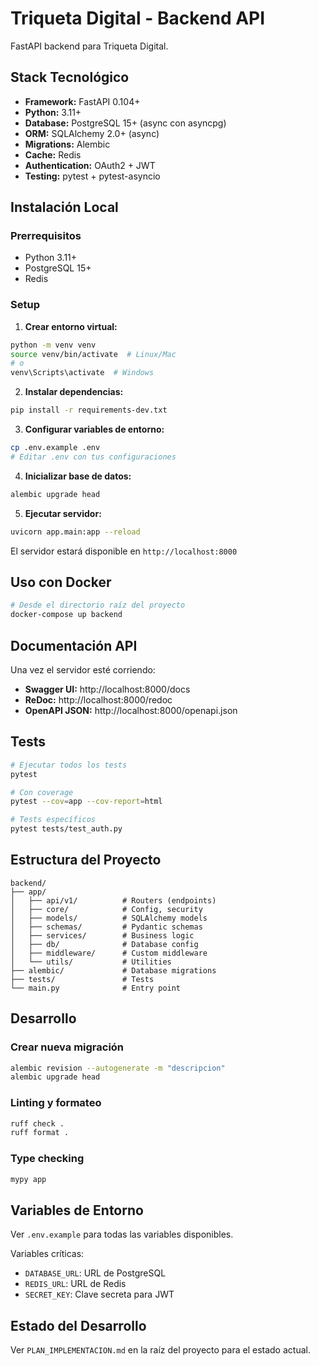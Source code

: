 # Triqueta Digital - Backend API

FastAPI backend para Triqueta Digital.

## Stack Tecnológico

- **Framework:** FastAPI 0.104+
- **Python:** 3.11+
- **Database:** PostgreSQL 15+ (async con asyncpg)
- **ORM:** SQLAlchemy 2.0+ (async)
- **Migrations:** Alembic
- **Cache:** Redis
- **Authentication:** OAuth2 + JWT
- **Testing:** pytest + pytest-asyncio

## Instalación Local

### Prerrequisitos
- Python 3.11+
- PostgreSQL 15+
- Redis

### Setup

1. **Crear entorno virtual:**
```bash
python -m venv venv
source venv/bin/activate  # Linux/Mac
# o
venv\Scripts\activate  # Windows
```

2. **Instalar dependencias:**
```bash
pip install -r requirements-dev.txt
```

3. **Configurar variables de entorno:**
```bash
cp .env.example .env
# Editar .env con tus configuraciones
```

4. **Inicializar base de datos:**
```bash
alembic upgrade head
```

5. **Ejecutar servidor:**
```bash
uvicorn app.main:app --reload
```

El servidor estará disponible en `http://localhost:8000`

## Uso con Docker

```bash
# Desde el directorio raíz del proyecto
docker-compose up backend
```

## Documentación API

Una vez el servidor esté corriendo:
- **Swagger UI:** http://localhost:8000/docs
- **ReDoc:** http://localhost:8000/redoc
- **OpenAPI JSON:** http://localhost:8000/openapi.json

## Tests

```bash
# Ejecutar todos los tests
pytest

# Con coverage
pytest --cov=app --cov-report=html

# Tests específicos
pytest tests/test_auth.py
```

## Estructura del Proyecto

```
backend/
├── app/
│   ├── api/v1/          # Routers (endpoints)
│   ├── core/            # Config, security
│   ├── models/          # SQLAlchemy models
│   ├── schemas/         # Pydantic schemas
│   ├── services/        # Business logic
│   ├── db/              # Database config
│   ├── middleware/      # Custom middleware
│   └── utils/           # Utilities
├── alembic/             # Database migrations
├── tests/               # Tests
└── main.py              # Entry point
```

## Desarrollo

### Crear nueva migración
```bash
alembic revision --autogenerate -m "descripcion"
alembic upgrade head
```

### Linting y formateo
```bash
ruff check .
ruff format .
```

### Type checking
```bash
mypy app
```

## Variables de Entorno

Ver `.env.example` para todas las variables disponibles.

Variables críticas:
- `DATABASE_URL`: URL de PostgreSQL
- `REDIS_URL`: URL de Redis
- `SECRET_KEY`: Clave secreta para JWT

## Estado del Desarrollo

Ver `PLAN_IMPLEMENTACION.md` en la raíz del proyecto para el estado actual.
